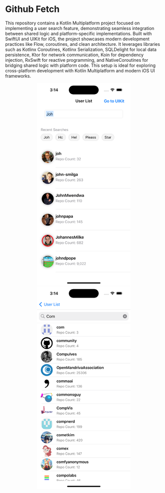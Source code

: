 # Github Fetch
This repository contains a Kotlin Multiplatform project focused on implementing a user search feature, demonstrating seamless integration between shared logic and platform-specific implementations. Built with SwiftUI and UIKit for iOS, the project showcases modern development practices like Flow, coroutines, and clean architecture. It leverages libraries such as Kotlinx Coroutines, Kotlinx Serialization, SQLDelight for local data persistence, Ktor for network communication, Koin for dependency injection, RxSwift for reactive programming, and NativeCoroutines for bridging shared logic with platform code. This setup is ideal for exploring cross-platform development with Kotlin Multiplatform and modern iOS UI frameworks.

<p align="center"> <img src="screenshot/swiftui.png" width="300" height="650" alt="SwiftUI Snapshot"> <img src="screenshot/uikit.png" width="300" height="650" alt="UIKit Snapshot"> </p>
